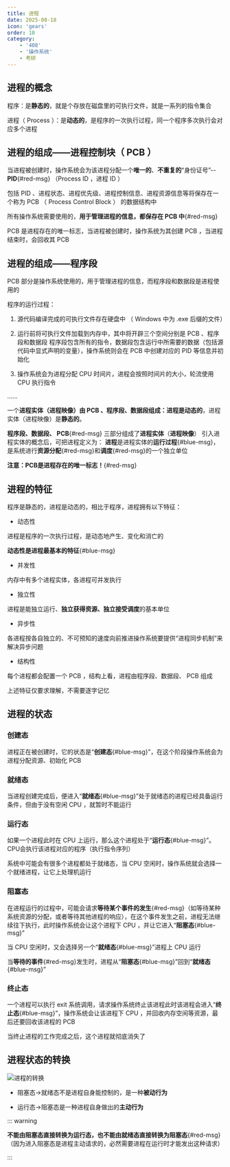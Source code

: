 ```yaml
---
title: 进程
date: 2025-08-18
icon: 'gears'
order: 10
category: 
    - '408'
    - '操作系统'
    - 考研  
---
```


## 进程的概念

程序：是**静态的**，就是个存放在磁盘里的可执行文件，就是一系列的指令集合

进程（ Process ）：是**动态的**，是程序的一次执行过程，同一个程序多次执行会对应多个进程

## 进程的组成——进程控制块（ PCB ）

当进程被创建时，操作系统会为该进程分配一个**唯一的**、**不重复的**“身份证号”-- **PID**{#red-msg} （Process ID ，进程 ID ）

包括 PID 、进程状态、进程优先级、进程控制信息、进程资源信息等将保存在一个称为 PCB （ Process Control Block ） 的数据结构中

所有操作系统需要使用的，**用于管理进程的信息，都保存在 PCB 中**{#red-msg}

PCB 是进程存在的唯一标志，当进程被创建时，操作系统为其创建 PCB ，当进程结束时，会回收其 PCB

## 进程的组成——程序段

PCB 部分是操作系统使用的，用于管理进程的信息，而程序段和数据段是进程使用的

程序的运行过程：

1. 源代码编译完成的可执行文件存在硬盘中 （ Windows 中为 .exe 后缀的文件）

2. 运行前将可执行文件加载到内存中，其中将开辟三个空间分别是 PCB 、程序段和数据段
程序段包含所有的指令，数据段包含运行中所需要的数据（包括源代码中显式声明的变量），操作系统则会在 PCB 中创建对应的 PID 等信息并初始化

3. 操作系统会为进程分配 CPU 时间片，进程会按照时间片的大小，轮流使用 CPU 执行指令

……

一个**进程实体（进程映像）**由 PCB 、程序段、数据段组成：进程是**动态的**，进程实体（进程映像）是**静态的**。

**程序段、数据段、 PCB**{#red-msg} 三部分组成了**进程实体**（**进程映像**）
引入进程实体的概念后，可把进程定义为：
**进程**是进程实体的**运行过程**{#blue-msg}，是系统进行**资源分配**{#red-msg}和**调度**{#red-msg}的一个独立单位

**注意：PCB是进程存在的唯一标志！**{#red-msg}

## 进程的特征

程序是静态的，进程是动态的，相比于程序，进程拥有以下特征：

- 动态性

进程是程序的一次执行过程，是动态地产生、变化和消亡的

**动态性是进程最基本的特征**{#blue-msg}

- 并发性

内存中有多个进程实体，各进程可并发执行

- 独立性

进程是能独立运行、**独立获得资源、独立接受调度**的基本单位

- 异步性

各进程按各自独立的、不可预知的速度向前推进操作系统要提供“进程同步机制”来解决异步问题

- 结构性

每个进程都会配置一个 PCB ，结构上看，进程由程序段、数据段、 PCB 组成

上述特征仅要求理解，不需要逐字记忆

## 进程的状态

### 创建态

进程正在被创建时，它的状态是“**创建态**{#blue-msg}”，在这个阶段操作系统会为进程分配资源、初始化 PCB

### 就绪态

当进程创建完成后，便进入“**就绪态**{#blue-msg}”处于就绪态的进程已经具备运行条件，但由于没有空闲 CPU ，就暂时不能运行

### 运行态

如果一个进程此时在 CPU 上运行，那么这个进程处于“**运行态**{#blue-msg}”。CPU会执行该进程对应的程序（执行指令序列）

系统中可能会有很多个进程都处于就绪态，当 CPU 空闲时，操作系统就会选择一个就绪进程，让它上处理机运行

### 阻塞态

在进程运行的过程中，可能会请求**等待某个事件的发生**{#red-msg}（如等待某种系统资源的分配，或者等待其他进程的响应），在这个事件发生之前，进程无法继续往下执行，此时操作系统会让这个进程下 CPU ，并让它进入“**阻塞态**{#blue-msg}”

当 CPU 空闲时，又会选择另一个“**就绪态**{#blue-msg}”进程上 CPU 运行

当**等待的事件**{#red-msg}发生时，进程从“**阻塞态**{#blue-msg}”回到“**就绪态**{#blue-msg}”

### 终止态

一个进程可以执行 exit 系统调用，请求操作系统终止该进程此时该进程会进入“**终止态**{#blue-msg}”，操作系统会让该进程下 CPU ，并回收内存空间等资源，最后还要回收该进程的 PCB

当终止进程的工作完成之后，这个进程就彻底消失了

## 进程状态的转换

![进程的转换](//store.s1r0ko.top/svg/m/os/10/1_ver_1.svg)

- 阻塞态→就绪态不是进程自身能控制的，是一种**被动行为**

- 运行态→阻塞态是一种进程自身做出的**主动行为**

::: warning 

**不能由阻塞态直接转换为运行态，也不能由就绪态直接转换为阻塞态**{#red-msg}（因为进入阻塞态是进程主动请求的，必然需要进程在运行时才能发出这种请求）

:::


